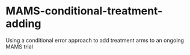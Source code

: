 # MAMS-conditional-treatment-adding
Using a conditional error approach to add treatment arms to an ongoing MAMS trial
